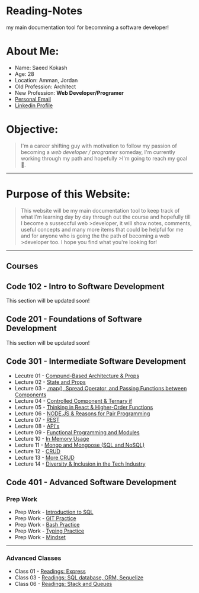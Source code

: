 # Reading-Notes
my main documentation tool for becomming a software developer!

# **About Me:**
- Name: Saeed Kokash
- Age: 28
- Location: Amman, Jordan
- Old Profession: Architect
- New Profession: **Web Developer/Programer**
- [Personal Email](mailto:saeedkokash@gmail.com)
- [Linkedin Profile](www.Linkedin.com/in/saeedkokash)

# **Objective:**
>I'm a career shifting guy with motivation to follow my passion of becoming a *web developer / programer* someday, I'm currently working through my path and hopefully >I'm going to reach my goal 🤞.

<hr>

# Purpose of this Website:

>This website will be my main documentation tool to keep track of what I'm learning day by day through out the course and hopefully till I become a susseccful web >developer, it will show notes, comments, useful concepts and many more items that could be helpful for me and for anyone who is going the the path of becoming a web >developer too. I hope you find what you're looking for!

<hr>

## **Courses**

## Code 102 - Intro to Software Development

This section will be updated soon!

## Code 201 - Foundations of Software Development

This section will be updated soon!

## Code 301 - Intermediate Software Development

- Lecutre 01 - [Compund-Based Architecture & Props](https://github.com/SaeedKokash/-Reading-Notes/blob/main/301-Classes/301-Lecture01.md)
- Lecture 02 - [State and Props](https://github.com/SaeedKokash/-Reading-Notes/blob/main/301-Classes/301-Lecture02.md)
- Lecture 03 - [.map(), Spread Operator, and Passing Functions between Components](https://github.com/SaeedKokash/-Reading-Notes/blob/main/301-Classes/301-Lecture03.md)
- Lecture 04 - [Controlled Component & Ternary if](https://github.com/SaeedKokash/-Reading-Notes/blob/main/301-Classes/301-Lecture04.md)
- Lecture 05 - [Thinking in React & Higher-Order Functions](https://github.com/SaeedKokash/-Reading-Notes/blob/main/301-Classes/301-Lecture05.md)
- Lecture 06 - [NODE.JS & Reasons for Pair Programming](https://github.com/SaeedKokash/-Reading-Notes/blob/main/301-Classes/301-Lecture06.md)
- Lecture 07 - [REST](https://github.com/SaeedKokash/-Reading-Notes/blob/main/301-Classes/301-Lecture07.md)
- Lecture 08 - [API's](https://github.com/SaeedKokash/-Reading-Notes/blob/main/301-Classes/301-Lecture08.md)
- Lecture 09 - [Functional Programming and Modules](https://github.com/SaeedKokash/-Reading-Notes/blob/main/301-Classes/301-Lecture09.md)
- Lecture 10 - [In Memory Usage](https://github.com/SaeedKokash/-Reading-Notes/blob/main/301-Classes/301-Lecture10.md)
- Lecture 11 - [Mongo and Mongoose (SQL and NoSQL)](https://github.com/SaeedKokash/-Reading-Notes/blob/main/301-Classes/301-Lecture11.md)
- Lecture 12 - [CRUD](https://github.com/SaeedKokash/-Reading-Notes/blob/main/301-Classes/301-Lecture12.md)
- Lecture 13 - [More CRUD](https://github.com/SaeedKokash/-Reading-Notes/blob/main/301-Classes/301-Lecture13.md)
- Lecture 14 - [Diversity & Inclusion in the Tech Industry](https://github.com/SaeedKokash/-Reading-Notes/blob/main/301-Classes/301-Lecture14.md)

## Code 401 - Advanced Software Development

### Prep Work

- Prep Work - [Introduction to SQL](https://github.com/SaeedKokash/-Reading-Notes/blob/main/401-Classes/401-Prep01.md)
- Prep Work - [GIT Practice](https://github.com/SaeedKokash/-Reading-Notes/blob/main/401-Classes/401-Prep02.md)
- Prep Work - [Bash Practice](https://github.com/SaeedKokash/-Reading-Notes/blob/main/401-Classes/401-Prep03.md)
- Prep Work - [Typing Practice](https://github.com/SaeedKokash/-Reading-Notes/blob/main/401-Classes/401-Prep04.md)
- Prep Work - [Mindset](https://github.com/SaeedKokash/-Reading-Notes/blob/main/401-Classes/401-Prep05.md)
<hr>

### Advanced Classes

- Class 01 - [Readings: Express](https://github.com/SaeedKokash/-Reading-Notes/blob/main/401-Classes/401-lab02.md)
- Class 03 - [Readings: SQL database, ORM, Sequelize](https://github.com/SaeedKokash/-Reading-Notes/blob/main/401-Classes/lecture03.md)
- Class 06 - [Readings: Stack and Queues](https://github.com/SaeedKokash/-Reading-Notes/blob/main/401-Classes/lecture06.md)
